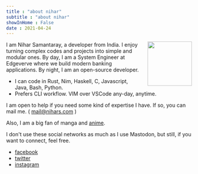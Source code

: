 ```yaml
---
title : "about nihar"
subtitle : "about nihar"
showInHome : False
date : 2021-04-24
---
```


<img src="/nihar.jpg" height="120" style="float: right;margin-left: 3%">
I am Nihar Samantaray, a developer from India.
I enjoy turning complex codes and projects into simple and modular ones.
By day, I am a System Engineer at Edgeverve where we build modern banking applications. By night, I am an open-source developer.

* I can code in Rust, Nim, Haskell, C, Javascript, Java, Bash, Python.
* Prefers CLI workflow. VIM over VSCode any-day, anytime.

I am open to help if you need some kind of expertise I have.
If so, you can mail me. ( [mail@nihars.com](mailto:mail@nihars.com) )  


Also, I am a big fan of manga and [anime](/anime.html).

I don't use these social networks as much as I use Mastodon, but still, if you want to connect, feel free.

* [facebook](https://d.facebook.com/niharokz)
* [twitter](https://twitter.com/niharokz)
* [instagram](https://instagram.com/niharokz)
